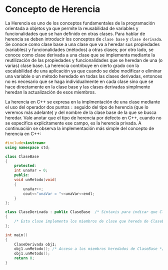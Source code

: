# Concepto de Herencia

La Herencia es uno de los conceptos fundamentales de la programación orientada a objetos ya que permite la reusabilidad de variables y funcionalidades que se han definido en otras clases. Para hablar de herencia se deben introducir los conceptos de `clase base` y `clase derivada`. Se conoce como clase base a una clase que va a heredar sus propiedades (variables) y funcionalidades (métodos) a otras clases; por otro lado, se conoce como clase derivada a una clase que se implementa mediante la reutilización de las propiedades y funcionalidades que se heredan de una (o varias) clase base. La herencia contribuye en cierto grado con la escalabilidad de una aplicación ya que cuando se debe modificar o eliminar una variable o un método heredado en todas las clases derivadas, entonces no es necesario que se haga individualmente en cada clase sino que se hace directamente en la clase base y las clases derivadas simplmente heredan la actualización de esos miembros.

La herencia en C++ se expresa en la implmentación de una clase mediante el uso del operador dos puntos `:` seguido del tipo de herencia (que lo veremos más adelante) y del nombre de la clase base de la que se busca heredar. Vale anotar que el tipo de herencia por defecto en C++, cuando no se especifica explicitamente ese campo, es la herencia privada. A continuación se observa la implementación más simple del concepto de herencia en C++:

```C++ runnable
#include<iostream>
using namespace std;

class ClaseBase
{
    protected:
    int unaVar = 0;
    public:
    void unMetodo(void)
    {
        unaVar++;
        cout<<"unaVar = "<<unaVar<<endl;
    }
};

class ClaseDerivada : public ClaseBase  /* Sintaxis para indicar que ClaseDerivada hereda de ClaseBase */
{
    /* Esta clase implementa los miembros de clase que hereda de ClaseBase */
};

int main()
{
    ClaseDerivada obj1;
    obj1.unMetodo(); /* Acceso a los miembros heredados de ClaseBase */
    obj1.unMetodo();
    return 0;
}
```
